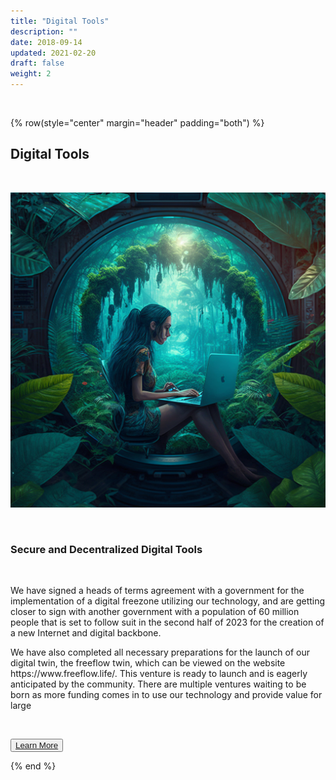 ```yaml
---
title: "Digital Tools"
description: ""
date: 2018-09-14
updated: 2021-02-20
draft: false
weight: 2
---
```


<div class="container mx-auto">

<br>

<!-- section 1 (co-found) -->

{% row(style="center" margin="header" padding="both") %}

## Digital Tools

<br>

![Image](img/digitaltools.png#medium#mx-auto)

<br>

### Secure and Decentralized Digital Tools


<br>

<p>
We have signed a heads of terms agreement with a government for the implementation of a digital freezone utilizing our technology, and are getting closer to sign with another government with a population of 60 million people that is set to follow suit in the second half of 2023 for the creation of a new Internet and digital backbone.
</p>

<p>
We have also completed all necessary preparations for the launch of our digital twin, the freeflow twin, which can be viewed on the website https://www.freeflow.life/. This venture is ready to launch and is eagerly anticipated by the community.
There are multiple ventures waiting to be born as more funding comes in to use our technology and provide value for large

</p>

<br>

<button>[Learn More](/home/goldflow/)</button>

{% end %}

</div>


